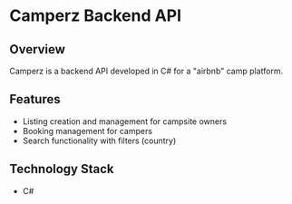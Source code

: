 # Camperz Backend API

## Overview
Camperz is a backend API developed in C# for a "airbnb" camp platform.

## Features
- Listing creation and management for campsite owners
- Booking management for campers
- Search functionality with filters (country)

## Technology Stack
- C#
